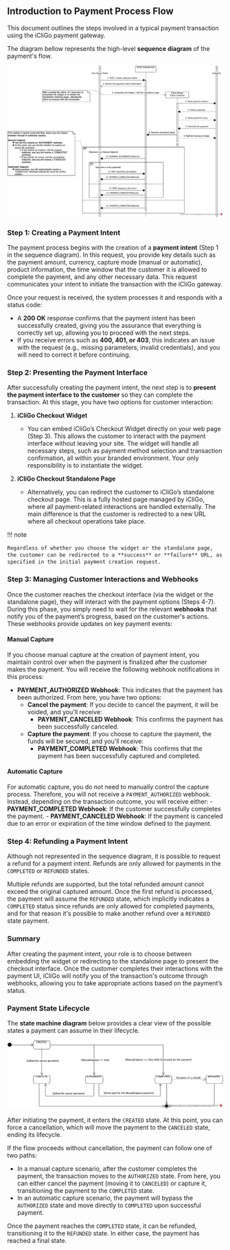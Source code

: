 ## Introduction to Payment Process Flow

This document outlines the steps involved in a typical payment transaction using the iCliGo payment gateway.

The diagram bellow represents the high-level **sequence diagram** of the payment's flow.

![](assets/seq-diagram.jpg)

### Step 1: Creating a Payment Intent

The payment process begins with the creation of a **payment intent** (Step 1 in the sequence diagram). In this request, you provide key details such as the payment amount, currency, capture mode (manual or automatic), product information, the time window that the customer it is allowed to complete the payment, and any other necessary data. This request communicates your intent to initiate the transaction with the iCliGo gateway.

Once your request is received, the system processes it and responds with a status code:
    
- A **200 OK** response confirms that the payment intent has been successfully created, giving you the assurance that everything is correctly set up, allowing you to proceed with the next steps.
- If you receive errors such as **400, 401, or 403**, this indicates an issue with the request (e.g., missing parameters, invalid credentials), and you will need to correct it before continuing.

### Step 2: Presenting the Payment Interface

After successfully creating the payment intent, the next step is to **present the payment interface to the customer** so they can complete the transaction. At this stage, you have two options for customer interaction:

1. **iCliGo Checkout Widget**
    - You can embed iCliGo’s Checkout Widget directly on your web page (Step 3). This allows the customer to interact with the payment interface without leaving your site. The widget will handle all necessary steps, such as payment method selection and transaction confirmation, all within your branded environment. Your only responsibility is to instantiate the widget.

2. **iCliGo Checkout Standalone Page**
    - Alternatively, you can redirect the customer to iCliGo’s standalone checkout page. This is a fully hosted page managed by iCliGo, where all payment-related interactions are handled externally. The main difference is that the customer is redirected to a new URL where all checkout operations take place.

!!! note

    Regardless of whether you choose the widget or the standalone page, the customer can be redirected to a **success** or **failure** URL, as specified in the initial payment creation request.

### Step 3: Managing Customer Interactions and Webhooks

Once the customer reaches the checkout interface (via the widget or the standalone page), they will interact with the payment options (Steps 4-7). During this phase, you simply need to wait for the relevant **webhooks** that notify you of the payment’s progress, based on the customer's actions. These webhooks provide updates on key payment events:

#### Manual Capture
If you choose manual capture at the creation of payment intent, you maintain control over when the payment is finalized after the customer makes the payment. You will receive the following webhook notifications in this process:

- **PAYMENT_AUTHORIZED Webhook**: This indicates that the payment has been authorized. From here, you have two options:
    - **Cancel the payment**: If you decide to cancel the payment, it will be voided, and you'll receive:
        - **PAYMENT_CANCELED Webhook**: This confirms the payment has been successfully canceled.
    - **Capture the payment**: If you choose to capture the payment, the funds will be secured, and you'll receive:
        - **PAYMENT_COMPLETED Webhook**: This confirms that the payment has been successfully captured and completed.

#### Automatic Capture

For automatic capture, you do not need to manually control the capture process. Therefore, you will not receive a `PAYMENT_AUTHORIZED` webhook. Instead, depending on the transaction outcome, you will receive either:
    - **PAYMENT_COMPLETED Webhook**: If the customer successfully completes the payment.
    - **PAYMENT_CANCELED Webhook**: If the payment is canceled due to an error or expiration of the time window defined to the payment.

### Step 4: Refunding a Payment Intent

Although not represented in the sequence diagram, it is possible to request a refund for a payment intent. Refunds are only allowed for payments in the `COMPLETED` or `REFUNDED` states.

Multiple refunds are supported, but the total refunded amount cannot exceed the original captured amount. Once the first refund is processed, the payment will assume the `REFUNDED` state, which implicitly indicates a `COMPLETED` status since refunds are only allowed for completed payments, and for that reason it's possible to make another refund over a `REFUNDED` state payment.

### Summary

After creating the payment intent, your role is to choose between embedding the widget or redirecting to the standalone page to present the checkout interface. Once the customer completes their interactions with the payment UI, iCliGo will notify you of the transaction's outcome through webhooks, allowing you to take appropriate actions based on the payment’s status.


### Payment State Lifecycle

The **state machine diagram** below provides a clear view of the possible states a payment can assume in their lifecycle.

![](assets/state-diagram.jpg)

After initiating the payment, it enters the `CREATED` state. At this point, you can force a cancellation, which will move the payment to the `CANCELED` state, ending its lifecycle.

If the flow proceeds without cancellation, the payment can follow one of two paths:
- In a manual capture scenario, after the customer completes the payment, the transaction moves to the `AUTHORIZED` state. From here, you can either cancel the payment (moving it to `CANCELED`) or capture it, transitioning the payment to the `COMPLETED` state.
- In an automatic capture scenario, the payment will bypass the `AUTHORIZED` state and move directly to `COMPLETED` upon successful payment.

Once the payment reaches the `COMPLETED` state, it can be refunded, transitioning it to the `REFUNDED` state. In either case, the payment has reached a final state.
